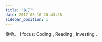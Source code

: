 ```yaml
---
title: "关于"
date: 2017-08-16 20:43:28
sidebar_position: 1
---
```



<audio src="http://img.staryun.cn/Stories.mp3" autoplay preload >
您的浏览器不支持 eudio 标签。
</audio>


幸会。 I focus:     Coding , Reading , Investing . 

